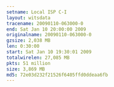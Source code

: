 ```yaml
---
setname: Local ISP C-I
layout: witsdata
tracename: 20090110-063000-0
end: Sat Jan 10 20:00:00 2009
originalname: 20090110-063000-0
gzsize: 2,038 MB
len: 0:30:00
start: Sat Jan 10 19:30:01 2009
totalwirelen: 27,085 MB
pkts: 51 million
size: 3,869 MB
md5: 72e03d232f21526f6405ffd0ddeaa6fb
---
```

